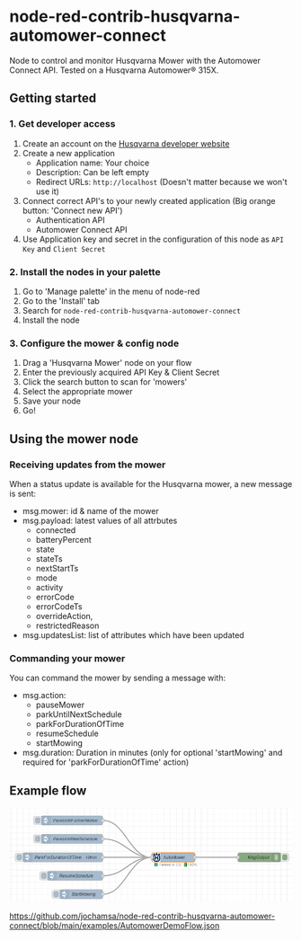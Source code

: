 # node-red-contrib-husqvarna-automower-connect
Node to control and monitor Husqvarna Mower with the Automower Connect API.
Tested on a Husqvarna Automower® 315X.

## Getting started

### 1. Get developer access
1. Create an account on the [Husqvarna developer website](https://developer.husqvarnagroup.cloud/apis/gardena-smart-system-api)
2. Create a new application
    - Application name: Your choice
    - Description: Can be left empty 
    - Redirect URLs: `http://localhost` (Doesn't matter because we won't use it)
3. Connect correct API's to your newly created application (Big orange button: 'Connect new API')
    - Authentication API
    - Automower Connect API
4. Use Application key and secret in the configuration of this node as `API Key` and `Client Secret`

### 2. Install the nodes in your palette
1. Go to 'Manage palette' in the menu of node-red
2. Go to the 'Install' tab
3. Search for `node-red-contrib-husqvarna-automower-connect`
4. Install the node

### 3. Configure the mower & config node
1. Drag a 'Husqvarna Mower' node on your flow
2. Enter the previously acquired API Key & Client Secret
4. Click the search button to scan for 'mowers'
5. Select the appropriate mower
6. Save your node
7. Go!

## Using the mower node

### Receiving updates from the mower
When a status update is available for the Husqvarna mower, a new message is sent:
- msg.mower: id & name of the mower
- msg.payload: latest values of all attrbutes
    - connected
    - batteryPercent
    - state
    - stateTs
    - nextStartTs
    - mode
    - activity
    - errorCode
    - errorCodeTs
    - overrideAction,
    - restrictedReason
- msg.updatesList: list of attributes which have been updated

### Commanding your mower
You can command the mower by sending a message with:
- msg.action:
    - pauseMower
    - parkUntilNextSchedule
    - parkForDurationOfTime
    - resumeSchedule
    - startMowing
- msg.duration: Duration in minutes (only for optional 'startMowing' and required for 'parkForDurationOfTime' action)

## Example flow

![AutomowerDemoFlow](AutomowerDemoFlow.png)

https://github.com/jochamsa/node-red-contrib-husqvarna-automower-connect/blob/main/examples/AutomowerDemoFlow.json
